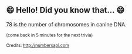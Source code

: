 ## 😄 Hello! Did you know that... 😄
78 is the number of chromosomes in canine DNA.

<sup>(come back in 5 minutes for the next trivia)</sup>


<sup>Credits: http://numbersapi.com</sup>
